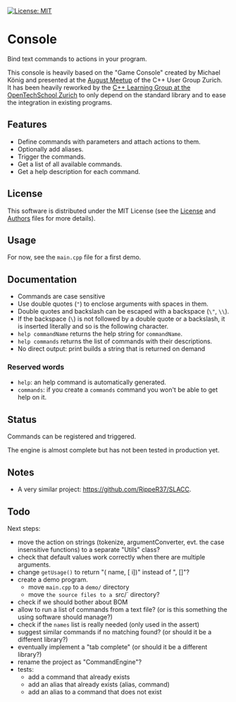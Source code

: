  [![License: MIT](https://img.shields.io/badge/License-MIT-yellow.svg)](https://opensource.org/licenses/MIT)

# Console

Bind text commands to actions in your program.

This console is heavily based on the "Game Console" created by Michael König and presented at the [August Meetup](https://www.meetup.com/Zurich-C-Meetup/events/233492659/) of the C++ User Group Zurich.  
It has been heavily reworked by the [C++ Learning Group at the OpenTechSchool Zurich](https://www.meetup.com/opentechschool-zurich/events/234084415/) to only depend on the standard library and to ease the integration in existing programs.

## Features

- Define commands with parameters and attach actions to them.
- Optionally add aliases.
- Trigger the commands.
- Get a list of all available commands.
- Get a help description for each command.

## License

This software is distributed under the MIT License (see the [License](LICENSE.md) and [Authors](AUTHORS.md) files for more details).

## Usage

For now, see the `main.cpp` file for a first demo.

## Documentation

- Commands are case sensitive
- Use double quotes (`"`) to enclose arguments with spaces in them.
- Double quotes and backslash can be escaped with a backspace (`\"`, `\\`).
- If the backspace (`\`) is not followed by a double quote or a backslash, it is inserted literally and so is the following character.
- `help commandName` returns the help string for `commandName`.
- `help commands` returns the list of commands with their descriptions.
- No direct output: print builds a string that is returned on demand

### Reserved words

- `help`: an help command is automatically generated.
- `commands`: if you create a `commands` command you won't be able to get help on it.

## Status

Commands can be registered and triggered.

The engine is almost complete but has not been tested in production yet.

## Notes

- A very similar project: <https://github.com/RippeR37/SLACC>.

## Todo

Next steps:

- move the action on strings (tokenize, argumentConverter, evt. the case insensitive functions) to a separate "Utils" class?
- check that default values work correctly when there are multiple arguments.
- change `getUsage()` to return "(<string> name, [<int> i])" instead of "<string name>, [<int i>]"?
- create a demo program.
  - move `main.cpp` to a `demo/` directory
  - move `the source files to a `src/` directory?
- check if we should bother about BOM
- allow to run a list of commands from a text file? (or is this something the using software should manage?)
- check if the `names` list is really needed (only used in the assert)
- suggest similar commands if no matching found? (or should it be a different library?)
- eventually implement a "tab complete" (or should it be a different library?)
- rename the project as "CommandEngine"?
- tests:
  - add a command that already exists
  - add an alias that already exists (alias, command)
  - add an alias to a command that does not exist
